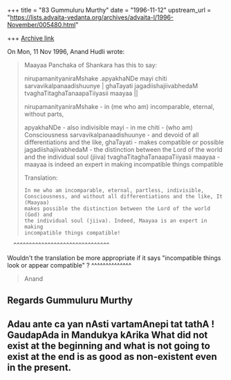 +++
title = "83 Gummuluru Murthy"
date = "1996-11-12"
upstream_url = "https://lists.advaita-vedanta.org/archives/advaita-l/1996-November/005480.html"

+++
[Archive link](https://lists.advaita-vedanta.org/archives/advaita-l/1996-November/005480.html)

On Mon, 11 Nov 1996, Anand Hudli wrote:

>   Maayaa Panchaka of Shankara has this to say:
>
>  nirupamanityaniraMshake .apyakhaNDe
>  mayi chiti sarvavikalpanaadishuunye |
>  ghaTayati jagadiishajiivabhedaM
>  tvaghaTitaghaTanaapaTiiyasii maayaa ||
>
>
>  nirupamanityaniraMshake - in (me who am) incomparable, eternal, without
>                            parts,
>
>  apyakhaNDe - also indivisible
>  mayi - in me
>  chiti - (who am) Consciousness
>  sarvavikalpanaadishuunye -  and devoid of all differentiations and the
>                              like,
>  ghaTayati - makes compatible or possible
>  jagadiishajiivabhedaM -  the distinction between the Lord of the world
>                           and the individual soul (jiiva)
>  tvaghaTitaghaTanaapaTiiyasii maayaa - maayaa  is indeed an expert in
>                                         making incompatible things
>                                         compatible
>
>
>  Translation:
>
>     In me who am incomparable, eternal, partless, indivisible,
>     Consciousness, and without all differentiations and the like, It (Maayaa)
>     makes possible the distinction between the Lord of the world (God) and
>     the individual soul (jiiva). Indeed, Maayaa is an expert in making
>     incompatible things compatible!
      ^^^^^^^^^^^^^^^^^^^^^^^^^^^^^^^

Wouldn't the translation be more appropriate if it says "incompatible
things look or appear compatible" ?
       ^^^^^^^^^^^^^^
>
>  Anand
>

Regards
Gummuluru Murthy
----------------------------------------------------------------------------
Adau ante ca yan nAsti vartamAnepi tat tathA !
                                GaudapAda in Mandukya kArika
What did not exist at the beginning and what is not going to exist at the
 end is as good as non-existent even in the present.
----------------------------------------------------------------------------

